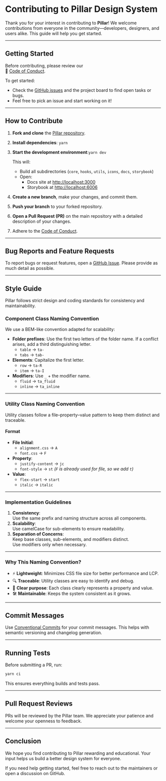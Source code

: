 # Contributing to Pillar Design System

Thank you for your interest in contributing to **Pillar**! We welcome contributions from everyone in the community—developers, designers, and users alike. This guide will help you get started.

---

## Getting Started

Before contributing, please review our  
📜 [Code of Conduct](https://github.com/HamzaAmar/pillar-ui/blob/main/CODE_OF_CONDUCT.md).

To get started:

- Check the [GitHub issues](https://github.com/HamzaAmar/pillar-ui/issues) and the project board to find open tasks or bugs.
- Feel free to pick an issue and start working on it!

---

## How to Contribute

1. **Fork and clone** the [Pillar repository](https://github.com/HamzaAmar/pillar-ui).
2. **Install dependencies**: `yarn`
3. **Start the development environment**:`yarn dev`

   This will:

   - Build all subdirectories (`core`, `hooks`, `utils`, `icons`, `docs`, `storybook`)
   - Open:
     - Docs site at [http://localhost:3000](http://localhost:3000)
     - Storybook at [http://localhost:6006](http://localhost:6006)

4. **Create a new branch**, make your changes, and commit them.
5. **Push your branch** to your forked repository.
6. **Open a Pull Request (PR)** on the main repository with a detailed description of your changes.
7. Adhere to the [Code of Conduct](https://github.com/HamzaAmar/pillar-ui/blob/main/CODE_OF_CONDUCT.md).

---

## Bug Reports and Feature Requests

To report bugs or request features, open a [GitHub Issue](https://github.com/HamzaAmar/pillar-ui/issues). Please provide as much detail as possible.

---

## Style Guide

Pillar follows strict design and coding standards for consistency and maintainability.

### Component Class Naming Convention

We use a BEM-like convention adapted for scalability:

- **Folder prefixes**: Use the first two letters of the folder name. If a conflict arises, add a third distinguishing letter.
  - `table` → `ta-`
  - `tabs` → `tab-`
- **Elements**: Capitalize the first letter.
  - `row` → `ta-R`
  - `item` → `ta-I`
- **Modifiers**: Use `_` + the modifier name.
  - `fluid` → `ta_fluid`
  - `inline` → `ta_inline`

---

### Utility Class Naming Convention

Utility classes follow a file–property–value pattern to keep them distinct and traceable.

#### Format

- **File Initial**:
  - `alignment.css` → `A`
  - `font.css` → `F`
- **Property**:
  - `justify-content` → `jc`
  - `font-style` → `st` _(`F` is already used for file, so we add `t`)_
- **Value**:
  - `flex-start` → `start`
  - `italic` → `italic`

---

### Implementation Guidelines

1. **Consistency**:  
   Use the same prefix and naming structure across all components.
2. **Scalability**:  
   Use camelCase for sub-elements to ensure readability.
3. **Separation of Concerns**:  
   Keep base classes, sub-elements, and modifiers distinct.  
   Use modifiers only when necessary.

---

### Why This Naming Convention?

- ⚡ **Lightweight**: Minimizes CSS file size for better performance and LCP.
- 🔍 **Traceable**: Utility classes are easy to identify and debug.
- 🔧 **Clear purpose**: Each class clearly represents a property and value.
- 🛠️ **Maintainable**: Keeps the system consistent as it grows.

---

## Commit Messages

Use [Conventional Commits](https://www.conventionalcommits.org/en/v1.0.0/) for your commit messages. This helps with semantic versioning and changelog generation.

---

## Running Tests

Before submitting a PR, run:

```bash
yarn ci
```

This ensures everything builds and tests pass.

---

## Pull Request Reviews

PRs will be reviewed by the Pillar team. We appreciate your patience and welcome your openness to feedback.

---

## Conclusion

We hope you find contributing to Pillar rewarding and educational. Your input helps us build a better design system for everyone.

If you need help getting started, feel free to reach out to the maintainers or open a discussion on GitHub.
